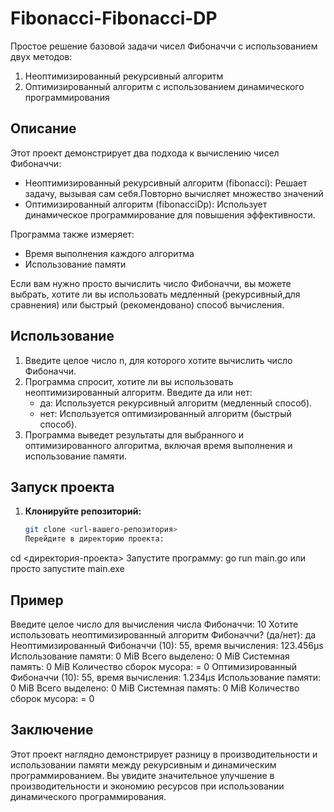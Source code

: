 # Fibonacci-Fibonacci-DP

Простое решение базовой задачи чисел Фибоначчи с использованием двух методов:

1. Неоптимизированный рекурсивный алгоритм
2. Оптимизированный алгоритм с использованием динамического программирования

## Описание

Этот проект демонстрирует два подхода к вычислению чисел Фибоначчи:

- Неоптимизированный рекурсивный алгоритм (fibonacci): Решает задачу, вызывая сам себя.Повторно вычисляет множество значений
- Оптимизированный алгоритм (fibonacciDp): Использует динамическое программирование для повышения эффективности.

Программа также измеряет:

- Время выполнения каждого алгоритма
- Использование памяти

Если вам нужно просто вычислить число Фибоначчи, вы можете выбрать, хотите ли вы использовать медленный (рекурсивный,для сравнения) или быстрый (рекомендовано) способ вычисления.

## Использование

1. Введите целое число n, для которого хотите вычислить число Фибоначчи.
2. Программа спросит, хотите ли вы использовать неоптимизированный алгоритм. Введите да или нет:
   - да: Используется рекурсивный алгоритм (медленный способ).
   - нет: Используется оптимизированный алгоритм (быстрый способ).
3. Программа выведет результаты для выбранного и оптимизированного алгоритма, включая время выполнения и использование памяти.

## Запуск проекта

1. **Клонируйте репозиторий:**
   ```sh
   git clone <url-вашего-репозитория>
   Перейдите в директорию проекта:
cd <директория-проекта>
Запустите программу:
go run main.go
или просто запустите main.exe
## Пример

Введите целое число для вычисления числа Фибоначчи:
10
Хотите использовать неоптимизированный алгоритм Фибоначчи? (да/нет):
да
Неоптимизированный Фибоначчи (10): 55, время вычисления: 123.456µs
Использование памяти:  0 MiB  Всего выделено:  0 MiB  Системная память:  0 MiB  Количество сборок мусора:  = 0
Оптимизированный Фибоначчи (10): 55, время вычисления: 1.234µs
Использование памяти:  0 MiB  Всего выделено:  0 MiB  Системная память:  0 MiB  Количество сборок мусора:  = 0

## Заключение

Этот проект наглядно демонстрирует разницу в производительности и использовании памяти между рекурсивным и динамическим программированием. Вы увидите значительное улучшение в производительности и экономию ресурсов при использовании динамического программирования.
